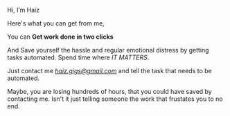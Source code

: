 Hi, I’m Haiz

Here's what you can get from me,

You can **Get work done in two clicks**

And Save yourself the hassle and regular emotional distress
by getting tasks automated.
Spend time where *IT MATTERS*.

Just contact me *haiz.gigs@gmail.com* and tell 
the task that needs to be automated.

Maybe, you are losing hundreds of hours,
that you could have saved by contacting me.
Isn't it just telling someone the work that 
frustates you to no end. 
